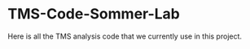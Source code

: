 TMS-Code-Sommer-Lab
===================

Here is all the TMS analysis code that we currently use in this project.
